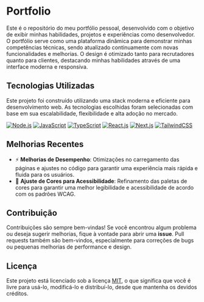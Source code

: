 # Portfolio

Este é o repositório do meu portfólio pessoal, desenvolvido com o objetivo de exibir minhas habilidades, projetos e experiências como desenvolvedor. O portfólio serve como uma plataforma dinâmica para demonstrar minhas competências técnicas, sendo atualizado continuamente com novas funcionalidades e melhorias. O design é otimizado tanto para recrutadores quanto para clientes, destacando minhas habilidades através de uma interface moderna e responsiva.

## Tecnologias Utilizadas

Este projeto foi construído utilizando uma stack moderna e eficiente para desenvolvimento web. As tecnologias escolhidas foram selecionadas com base em sua escalabilidade, flexibilidade e alta adoção no mercado.

[![**Node.js**](https://skillicons.dev/icons?i=nodejs)](https://nodejs.org/ "Node.JS")
[![**JavaScript**](https://skillicons.dev/icons?i=js)](https://developer.mozilla.org/docs/Web/JavaScript "JavaScript")
[![**TypeScript**](https://skillicons.dev/icons?i=ts)](https://www.typescriptlang.org/ "TypeScript")
[![**React.js**](https://skillicons.dev/icons?i=react)](https://react.dev/ "React.JS")
[![**Next.js**](https://skillicons.dev/icons?i=nextjs)](https://nextjs.org/ "Next.JS")
[![**TailwindCSS**](https://skillicons.dev/icons?i=tailwindcss)](https://tailwindcss.com/ "TailwindCSS")

## Melhorias Recentes

- ⚡ **Melhorias de Desempenho**: Otimizações no carregamento das páginas e ajustes no código para garantir uma experiência mais rápida e fluida para os usuários.
- 🎨 **Ajuste de Cores para Acessibilidade**: Refinamento das paletas de cores para garantir uma melhor legibilidade e acessibilidade de acordo com os padrões WCAG.

## Contribuição

Contribuições são sempre bem-vindas! Se você encontrou algum problema ou deseja sugerir melhorias, fique à vontade para abrir uma **issue**. Pull requests também são bem-vindos, especialmente para correções de bugs ou pequenas melhorias de performance e design.

## Licença

Este projeto está licenciado sob a licença [MIT](LICENSE), o que significa que você é livre para usá-lo, modificá-lo e distribuí-lo, desde que mantenha os devidos créditos.
